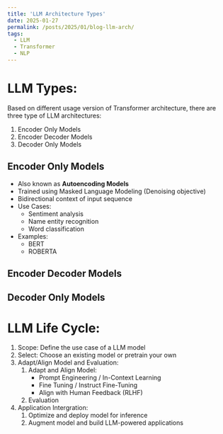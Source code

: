 ```yaml
---
title: 'LLM Architecture Types'
date: 2025-01-27
permalink: /posts/2025/01/blog-llm-arch/
tags:
  - LLM
  - Transformer
  - NLP
---
```


LLM Types:
======
Based on different usage version of Transformer architecture, there are three type of LLM architectures:

1. Encoder Only Models
2. Encoder Decoder Models
3. Decoder Only Models

Encoder Only Models
------
- Also known as **Autoencoding Models**
- Trained using Masked Language Modeling (Denoising objective)
- Bidirectional context of input sequence
- Use Cases:
    - Sentiment analysis
    - Name entity recognition
    - Word classification 
- Examples:
    - BERT
    - ROBERTA

Encoder Decoder Models
------

Decoder Only Models
------

LLM Life Cycle:
======
1. Scope: Define the use case of a LLM model
2. Select: Choose an existing model or pretrain your own
3. Adapt/Align Model and Evaluation:
    1. Adapt and Align Model: 
        - Prompt Engineering / In-Context Learning
        - Fine Tuning / Instruct Fine-Tuning
        - Align with Human Feedback (RLHF)
    2. Evaluation
4. Application Intergration:
    1. Optimize and deploy model for inference
    2. Augment model and build LLM-powered applications